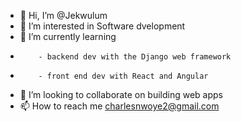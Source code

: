 - 👋 Hi, I’m @Jekwulum
- 👀 I’m interested in Software dvelopment
- 🌱 I’m currently learning
-         - backend dev with the Django web framework
-         - front end dev with React and Angular
- 💞️ I’m looking to collaborate on building web apps
- 📫 How to reach me charlesnwoye2@gmail.com

<!---
Jekwulum/Jekwulum is a ✨ special ✨ repository because its `README.md` (this file) appears on your GitHub profile.
You can click the Preview link to take a look at your changes.
--->
